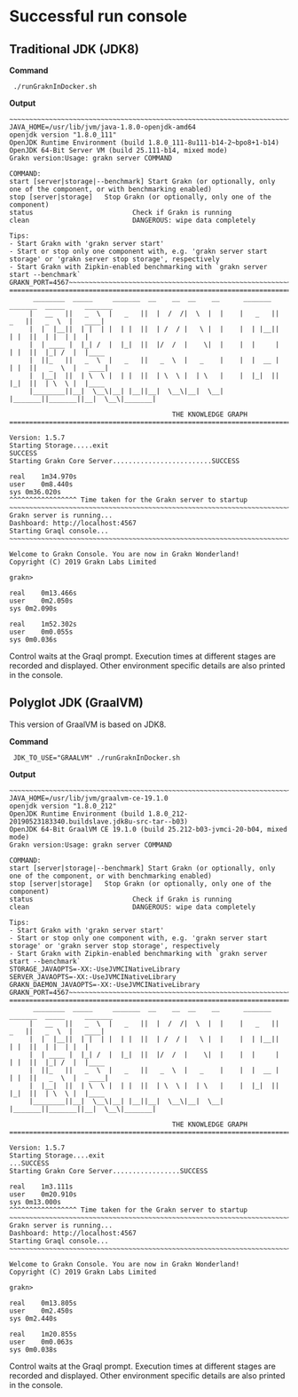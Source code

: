 # Successful run console

## Traditional JDK (JDK8)

**Command**
```
 ./runGraknInDocker.sh
```

**Output**

``` 
~~~~~~~~~~~~~~~~~~~~~~~~~~~~~~~~~~~~~~~~~~~~~~~~~~~~~~~~~~~~~~~~~~~~~~~~~~
JAVA_HOME=/usr/lib/jvm/java-1.8.0-openjdk-amd64
openjdk version "1.8.0_111"
OpenJDK Runtime Environment (build 1.8.0_111-8u111-b14-2~bpo8+1-b14)
OpenJDK 64-Bit Server VM (build 25.111-b14, mixed mode)
Grakn version:Usage: grakn server COMMAND

COMMAND:
start [server|storage|--benchmark] Start Grakn (or optionally, only one of the component, or with benchmarking enabled)
stop [server|storage]   Stop Grakn (or optionally, only one of the component)
status                         Check if Grakn is running
clean                          DANGEROUS: wipe data completely

Tips:
- Start Grakn with 'grakn server start'
- Start or stop only one component with, e.g. 'grakn server start storage' or 'grakn server stop storage', respectively
- Start Grakn with Zipkin-enabled benchmarking with `grakn server start --benchmark`
GRAKN_PORT=4567~~~~~~~~~~~~~~~~~~~~~~~~~~~~~~~~~~~~~~~~~~~~~~~~~~~~~~~~~~~~~~~~~~~~~~~~~~
====================================================================================================
      ________  _____     _______  __    __  __    __      _______  _______  _____     _______
     |   __   ||   _  \  |   _   ||  |  /  /|  \  |  |    |   _   ||   _   ||   _  \  |   ____|
     |  |  |__||  | |  | |  | |  ||  | /  / |   \ |  |    |  | |__||  | |  ||  | |  | |  |
     |  | ____ |  |_| /  |  |_|  ||  |/  /  |    \|  |    |  |     |  | |  ||  |_| /  |  |____
     |  ||_   ||   _  \  |   _   ||   _  \  |   _    |    |  |  __ |  | |  ||   _  \  |   ____|
     |  |__|  ||  | \  \ |  | |  ||  | \  \ |  | \   |    |  |_|  ||  |_|  ||  | \  \ |  |____
     |________||__|  \__\|__| |__||__|  \__\|__|  \__|    |_______||_______||__|  \__\|_______|

                                         THE KNOWLEDGE GRAPH
====================================================================================================
                                                                                      Version: 1.5.7
Starting Storage.....exit
SUCCESS
Starting Grakn Core Server.........................SUCCESS

real    1m34.970s
user    0m8.440s
sys 0m36.020s
^^^^^^^^^^^^^^^^^ Time taken for the Grakn server to startup
~~~~~~~~~~~~~~~~~~~~~~~~~~~~~~~~~~~~~~~~~~~~~~~~~~~~~~~~~~~~~~~~~~~~~~~~~~
Grakn server is running...
Dashboard: http://localhost:4567
Starting Graql console...
~~~~~~~~~~~~~~~~~~~~~~~~~~~~~~~~~~~~~~~~~~~~~~~~~~~~~~~~~~~~~~~~~~~~~~~~~~

Welcome to Grakn Console. You are now in Grakn Wonderland!
Copyright (C) 2019 Grakn Labs Limited

grakn>

real    0m13.466s
user    0m2.050s
sys 0m2.090s

real    1m52.302s
user    0m0.055s
sys 0m0.036s
```

Control waits at the Graql prompt. Execution times at different stages are recorded and displayed. Other environment specific details are also printed in the console.

## Polyglot JDK (GraalVM)

This version of GraalVM is based on JDK8.

**Command**

```
 JDK_TO_USE="GRAALVM" ./runGraknInDocker.sh
```

**Output**

```
~~~~~~~~~~~~~~~~~~~~~~~~~~~~~~~~~~~~~~~~~~~~~~~~~~~~~~~~~~~~~~~~~~~~~~~~~~
JAVA_HOME=/usr/lib/jvm/graalvm-ce-19.1.0
openjdk version "1.8.0_212"
OpenJDK Runtime Environment (build 1.8.0_212-20190523183340.buildslave.jdk8u-src-tar--b03)
OpenJDK 64-Bit GraalVM CE 19.1.0 (build 25.212-b03-jvmci-20-b04, mixed mode)
Grakn version:Usage: grakn server COMMAND

COMMAND:
start [server|storage|--benchmark] Start Grakn (or optionally, only one of the component, or with benchmarking enabled)
stop [server|storage]   Stop Grakn (or optionally, only one of the component)
status                         Check if Grakn is running
clean                          DANGEROUS: wipe data completely

Tips:
- Start Grakn with 'grakn server start'
- Start or stop only one component with, e.g. 'grakn server start storage' or 'grakn server stop storage', respectively
- Start Grakn with Zipkin-enabled benchmarking with `grakn server start --benchmark`
STORAGE_JAVAOPTS=-XX:-UseJVMCINativeLibrary
SERVER_JAVAOPTS=-XX:-UseJVMCINativeLibrary
GRAKN_DAEMON_JAVAOPTS=-XX:-UseJVMCINativeLibrary
GRAKN_PORT=4567~~~~~~~~~~~~~~~~~~~~~~~~~~~~~~~~~~~~~~~~~~~~~~~~~~~~~~~~~~~~~~~~~~~~~~~~~~
====================================================================================================
      ________  _____     _______  __    __  __    __      _______  _______  _____     _______
     |   __   ||   _  \  |   _   ||  |  /  /|  \  |  |    |   _   ||   _   ||   _  \  |   ____|
     |  |  |__||  | |  | |  | |  ||  | /  / |   \ |  |    |  | |__||  | |  ||  | |  | |  |
     |  | ____ |  |_| /  |  |_|  ||  |/  /  |    \|  |    |  |     |  | |  ||  |_| /  |  |____
     |  ||_   ||   _  \  |   _   ||   _  \  |   _    |    |  |  __ |  | |  ||   _  \  |   ____|
     |  |__|  ||  | \  \ |  | |  ||  | \  \ |  | \   |    |  |_|  ||  |_|  ||  | \  \ |  |____
     |________||__|  \__\|__| |__||__|  \__\|__|  \__|    |_______||_______||__|  \__\|_______|

                                         THE KNOWLEDGE GRAPH
====================================================================================================
                                                                                      Version: 1.5.7
Starting Storage....exit
...SUCCESS
Starting Grakn Core Server.................SUCCESS

real    1m3.111s
user    0m20.910s
sys 0m13.000s
^^^^^^^^^^^^^^^^^ Time taken for the Grakn server to startup
~~~~~~~~~~~~~~~~~~~~~~~~~~~~~~~~~~~~~~~~~~~~~~~~~~~~~~~~~~~~~~~~~~~~~~~~~~
Grakn server is running...
Dashboard: http://localhost:4567
Starting Graql console...
~~~~~~~~~~~~~~~~~~~~~~~~~~~~~~~~~~~~~~~~~~~~~~~~~~~~~~~~~~~~~~~~~~~~~~~~~~

Welcome to Grakn Console. You are now in Grakn Wonderland!
Copyright (C) 2019 Grakn Labs Limited

grakn>

real    0m13.805s
user    0m2.450s
sys 0m2.440s

real    1m20.855s
user    0m0.063s
sys 0m0.038s
```

Control waits at the Graql prompt. Execution times at different stages are recorded and displayed. Other environment specific details are also printed in the console.